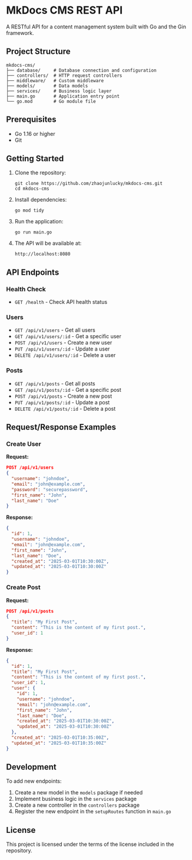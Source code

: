 # MkDocs CMS REST API

A RESTful API for a content management system built with Go and the Gin framework.

## Project Structure

```
mkdocs-cms/
├── database/     # Database connection and configuration
├── controllers/  # HTTP request controllers
├── middleware/   # Custom middleware
├── models/       # Data models
├── services/     # Business logic layer
├── main.go       # Application entry point
└── go.mod        # Go module file
```

## Prerequisites

- Go 1.16 or higher
- Git

## Getting Started

1. Clone the repository:
   ```
   git clone https://github.com/zhaojunlucky/mkdocs-cms.git
   cd mkdocs-cms
   ```

2. Install dependencies:
   ```
   go mod tidy
   ```

3. Run the application:
   ```
   go run main.go
   ```

4. The API will be available at:
   ```
   http://localhost:8080
   ```

## API Endpoints

### Health Check
- `GET /health` - Check API health status

### Users
- `GET /api/v1/users` - Get all users
- `GET /api/v1/users/:id` - Get a specific user
- `POST /api/v1/users` - Create a new user
- `PUT /api/v1/users/:id` - Update a user
- `DELETE /api/v1/users/:id` - Delete a user

### Posts
- `GET /api/v1/posts` - Get all posts
- `GET /api/v1/posts/:id` - Get a specific post
- `POST /api/v1/posts` - Create a new post
- `PUT /api/v1/posts/:id` - Update a post
- `DELETE /api/v1/posts/:id` - Delete a post

## Request/Response Examples

### Create User

**Request:**
```json
POST /api/v1/users
{
  "username": "johndoe",
  "email": "john@example.com",
  "password": "securepassword",
  "first_name": "John",
  "last_name": "Doe"
}
```

**Response:**
```json
{
  "id": 1,
  "username": "johndoe",
  "email": "john@example.com",
  "first_name": "John",
  "last_name": "Doe",
  "created_at": "2025-03-01T10:30:00Z",
  "updated_at": "2025-03-01T10:30:00Z"
}
```

### Create Post

**Request:**
```json
POST /api/v1/posts
{
  "title": "My First Post",
  "content": "This is the content of my first post.",
  "user_id": 1
}
```

**Response:**
```json
{
  "id": 1,
  "title": "My First Post",
  "content": "This is the content of my first post.",
  "user_id": 1,
  "user": {
    "id": 1,
    "username": "johndoe",
    "email": "john@example.com",
    "first_name": "John",
    "last_name": "Doe",
    "created_at": "2025-03-01T10:30:00Z",
    "updated_at": "2025-03-01T10:30:00Z"
  },
  "created_at": "2025-03-01T10:35:00Z",
  "updated_at": "2025-03-01T10:35:00Z"
}
```

## Development

To add new endpoints:
1. Create a new model in the `models` package if needed
2. Implement business logic in the `services` package
3. Create a new controller in the `controllers` package
4. Register the new endpoint in the `setupRoutes` function in `main.go`

## License

This project is licensed under the terms of the license included in the repository.
